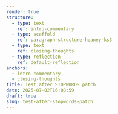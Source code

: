 ```yaml
---
render: true
structure:
  - type: text
    ref: intro-commentary
  - type: scaffold
    ref: paragraph-structure-heaney-ks3
  - type: text
    ref: closing-thoughts
  - type: reflection
    ref: default-reflection
anchors:
  - intro-commentary
  - closing-thoughts
title: Test after STOPWORDS patch
date: 2025-07-02T16:08:59
draft: true
slug: test-after-stopwords-patch
---
```


<!-- intro-commentary -->

<!-- paragraph-structure-heaney-ks3 -->

<!-- closing-thoughts -->

<!-- default-reflection -->

